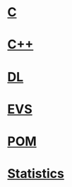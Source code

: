 
# [C](./C)

# [C++](./C++)

# [DL](./DL)

# [EVS](./EVS)

# [POM](./POM)

# [Statistics](./Statistics)
